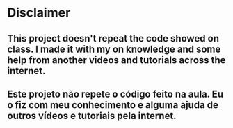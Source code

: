 # Disclaimer

## This project doesn't repeat the code showed on class. I made it with my on knowledge and some help from another videos and tutorials across the internet.

## Este projeto não repete o código feito na aula. Eu o fiz com meu conhecimento e alguma ajuda de outros vídeos e tutoriais pela internet.
